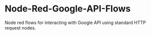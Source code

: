 # Node-Red-Google-API-Flows

Node red flows for interacting with Google API using standard HTTP request nodes. 
